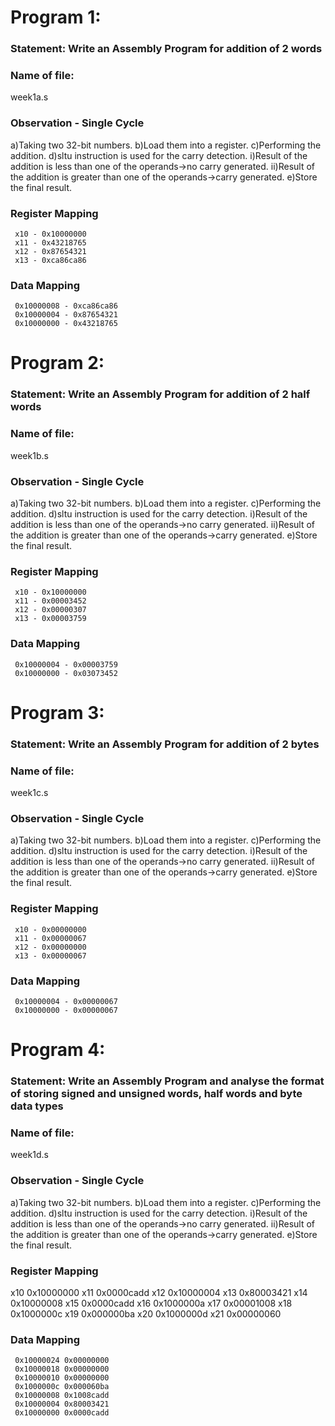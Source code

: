 # Program 1: 
### Statement: Write an Assembly Program for addition of 2 words

### Name of file:
week1a.s

### Observation - Single Cycle
a)Taking two 32-bit numbers.
b)Load them into a register.
c)Performing the addition.
d)sltu instruction is used for the carry detection.
      i)Result of the addition is less than one of the operands->no carry generated.
      ii)Result of the addition is greater than one of the operands->carry generated.
e)Store the final result.
 
### Register Mapping
     x10 - 0x10000000
     x11 - 0x43218765
     x12 - 0x87654321
     x13 - 0xca86ca86

### Data Mapping
     0x10000008 - 0xca86ca86
     0x10000004 - 0x87654321
     0x10000000 - 0x43218765

# Program 2: 
### Statement: Write an Assembly Program for addition of 2 half words

### Name of file:
week1b.s

### Observation - Single Cycle
a)Taking two 32-bit numbers.
b)Load them into a register.
c)Performing the addition.
d)sltu instruction is used for the carry detection.
      i)Result of the addition is less than one of the operands->no carry generated.
      ii)Result of the addition is greater than one of the operands->carry generated.
e)Store the final result.
 
### Register Mapping
     x10 - 0x10000000
     x11 - 0x00003452
     x12 - 0x00000307
     x13 - 0x00003759

### Data Mapping
     0x10000004 - 0x00003759
     0x10000000 - 0x03073452

# Program 3: 
### Statement: Write an Assembly Program for addition of 2 bytes


### Name of file:
week1c.s

### Observation - Single Cycle
a)Taking two 32-bit numbers.
b)Load them into a register.
c)Performing the addition.
d)sltu instruction is used for the carry detection.
      i)Result of the addition is less than one of the operands->no carry generated.
      ii)Result of the addition is greater than one of the operands->carry generated.
e)Store the final result.
 
### Register Mapping
     x10 - 0x00000000
     x11 - 0x00000067
     x12 - 0x00000000
     x13 - 0x00000067

### Data Mapping
     0x10000004 - 0x00000067
     0x10000000 - 0x00000067

# Program 4: 
### Statement: Write an Assembly Program and analyse the format of storing signed and unsigned words, half words and byte data types


### Name of file:
week1d.s

### Observation - Single Cycle
a)Taking two 32-bit numbers.
b)Load them into a register.
c)Performing the addition.
d)sltu instruction is used for the carry detection.
      i)Result of the addition is less than one of the operands->no carry generated.
      ii)Result of the addition is greater than one of the operands->carry generated.
e)Store the final result.
 
### Register Mapping
x10 0x10000000
x11 0x0000cadd
x12 0x10000004
x13 0x80003421
x14 0x10000008
x15 0x0000cadd
x16 0x1000000a
x17 0x00001008
x18 0x1000000c
x19 0x000000ba
x20 0x1000000d
x21 0x00000060

### Data Mapping
     0x10000024 0x00000000
     0x10000018 0x00000000
     0x10000010 0x00000000
     0x1000000c 0x000060ba
     0x10000008 0x1008cadd
     0x10000004 0x80003421
     0x10000000 0x0000cadd
